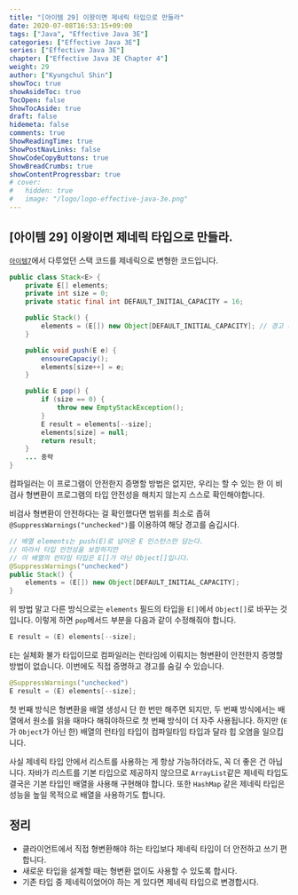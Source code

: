 ```yaml
---
title: "[아이템 29] 이왕이면 제네릭 타입으로 만들라"
date: 2020-07-08T16:53:15+09:00
tags: ["Java", "Effective Java 3E"]
categories: ["Effective Java 3E"]
series: ["Effective Java 3E"]
chapter: ["Effective Java 3E Chapter 4"]
weight: 29
author: ["Kyungchul Shin"]
showToc: true
showAsideToc: true
TocOpen: false
ShowTocAside: true
draft: false
hidemeta: false
comments: true
ShowReadingTime: true
ShowPostNavLinks: false
ShowCodeCopyButtons: true
ShowBreadCrumbs: true
showContentProgressbar: true
# cover:
#   hidden: true
#   image: "/logo/logo-effective-java-3e.png"
---
```

## [아이템 29] 이왕이면 제네릭 타입으로 만들라.

[`아이템7`](/posts/effective-java-3e/chapter-01/item7/)에서 다루었던 스택 코드를 제네릭으로 변형한 코드입니다.

```java
public class Stack<E> {
    private E[] elements;
    private int size = 0;
    private static final int DEFAULT_INITIAL_CAPACITY = 16;

    public Stack() {
        elements = (E[]) new Object[DEFAULT_INITIAL_CAPACITY]; // 경고 메세지 타입이 안전하지 않음
    }

    public void push(E e) {
        ensoureCapaciy();
        elements[size++] = e;
    }

    public E pop() {
        if (size == 0) {
            throw new EmptyStackException();
        }
        E result = elements[--size];
        elements[size] = null;
        return result;
    }
    ... 중략
}
```
컴파일러는 이 프로그램이 안전한지 증명할 방법은 없지만, 우리는 할 수 있는 한 이 비검사 형변환이 프로그램의  타입 안전성을 해치지 않는지 스스로 확인해야합니다.
   
비검사 형변환이 안전하다는 걸 확인했다면 범위를 최소로 좁혀 `@SuppressWarnings("unchecked")`를 이용하여 해당 경고를 숨깁시다.

``` java
// 배열 elements는 push(E)로 넘어온 E 인스턴스만 담는다.
// 따라서 타입 안전성을 보장하지만
// 이 배열의 런타임 타입은 E[]가 아닌 Object[]입니다.
@SuppressWarnings("unchecked")
public Stack() {
    elements = (E[]) new Object[DEFAULT_INITIAL_CAPACITY];
}
```

위 방법 말고 다른 방식으로는 `elements` 필드의 타입을 `E[]`에서 `Object[]`로 바꾸는 것입니다. 이렇게 하면 `pop`메서드 부분을 다음과 같이 수정해줘야 합니다.

``` java
E result = (E) elements[--size];
```

`E`는 실체화 불가 타입이므로 컴파일러는 런타임에 이뤄지는 형변환이 안전한지 증명할 방법이 없습니다. 이번에도 직접 증명하고 경고를 숨길 수 있습니다.

``` java
@SuppressWarnings("unchecked")
E result = (E) elements[--size];
```

첫 번째 방식은 형변환을 배열 생성시 단 한 번만 해주면 되지만, 두 번째 방식에서는 배열에서 원소를 읽을 때마다 해줘야하므로 첫 번째 방식이 더 자주 사용됩니다. 하지만
(`E`가 `Object`가 아닌 한) 배열의 런타임 타입이 컴파일타임 타입과 달라 힙 오염을 일으킵니다.
   
사실 제네릭 타입 안에서 리스트를 사용하는 게 항상 가능하더라도, 꼭 더 좋은 건 아닙니다. 자바가 리스트를 기본 타입으로 제공하지 않으므로 `ArrayList`같은 제네릭 타입도 결국은 기본 타입인 배열을 사용해 구현해야 합니다. 또한 `HashMap` 같은 제네릭 타입은 성능을 높일 목적으로 배열을 사용하기도 합니다.

## 정리
- 클라이언트에서 직접 형변환해야 하는 타입보다 제네릭 타입이 더 안전하고 쓰기 편합니다.
- 새로운 타입을 설계할 때는 형변환 없이도 사용할 수 있도록 합시다.
- 기존 타입 중 제네릭이었어야 하는 게 있다면 제네릭 타입으로 변경합시다.


